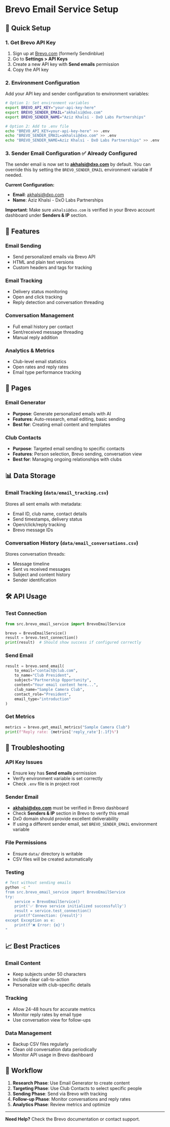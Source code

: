 # Brevo Email Service Setup

## 🚀 Quick Setup

### 1. Get Brevo API Key
1. Sign up at [Brevo.com](https://www.brevo.com) (formerly Sendinblue)
2. Go to **Settings > API Keys**
3. Create a new API key with **Send emails** permission
4. Copy the API key

### 2. Environment Configuration
Add your API key and sender configuration to environment variables:

```bash
# Option 1: Set environment variables
export BREVO_API_KEY="your-api-key-here"
export BREVO_SENDER_EMAIL="akhalsi@dxo.com"
export BREVO_SENDER_NAME="Aziz Khalsi - DxO Labs Partnerships"

# Option 2: Add to .env file
echo "BREVO_API_KEY=your-api-key-here" >> .env
echo "BREVO_SENDER_EMAIL=akhalsi@dxo.com" >> .env
echo "BREVO_SENDER_NAME=Aziz Khalsi - DxO Labs Partnerships" >> .env
```

### 3. Sender Email Configuration ✅ **Already Configured**
The sender email is now set to **akhalsi@dxo.com** by default. You can override this by setting the `BREVO_SENDER_EMAIL` environment variable if needed.

**Current Configuration:**
- **Email**: akhalsi@dxo.com  
- **Name**: Aziz Khalsi - DxO Labs Partnerships

**Important**: Make sure `akhalsi@dxo.com` is verified in your Brevo account dashboard under **Senders & IP** section.

## 📧 Features

### Email Sending
- Send personalized emails via Brevo API
- HTML and plain text versions
- Custom headers and tags for tracking

### Email Tracking
- Delivery status monitoring
- Open and click tracking
- Reply detection and conversation threading

### Conversation Management
- Full email history per contact
- Sent/received message threading
- Manual reply addition

### Analytics & Metrics
- Club-level email statistics
- Open rates and reply rates
- Email type performance tracking

## 📱 Pages

### Email Generator
- **Purpose**: Generate personalized emails with AI
- **Features**: Auto-research, email editing, basic sending
- **Best for**: Creating email content and templates

### Club Contacts
- **Purpose**: Targeted email sending to specific contacts
- **Features**: Person selection, Brevo sending, conversation view
- **Best for**: Managing ongoing relationships with clubs

## 📊 Data Storage

### Email Tracking (`data/email_tracking.csv`)
Stores all sent emails with metadata:
- Email ID, club name, contact details
- Send timestamps, delivery status
- Open/click/reply tracking
- Brevo message IDs

### Conversation History (`data/email_conversations.csv`)
Stores conversation threads:
- Message timeline
- Sent vs received messages
- Subject and content history
- Sender identification

## 🛠️ API Usage

### Test Connection
```python
from src.brevo_email_service import BrevoEmailService

brevo = BrevoEmailService()
result = brevo.test_connection()
print(result)  # Should show success if configured correctly
```

### Send Email
```python
result = brevo.send_email(
    to_email="contact@club.com",
    to_name="Club President",
    subject="Partnership Opportunity",
    content="Your email content here...",
    club_name="Sample Camera Club",
    contact_role="President",
    email_type="introduction"
)
```

### Get Metrics
```python
metrics = brevo.get_email_metrics("Sample Camera Club")
print(f"Reply rate: {metrics['reply_rate']:.1f}%")
```

## 🔧 Troubleshooting

### API Key Issues
- Ensure key has **Send emails** permission
- Verify environment variable is set correctly
- Check `.env` file is in project root

### Sender Email
- **akhalsi@dxo.com** must be verified in Brevo dashboard
- Check **Senders & IP** section in Brevo to verify this email
- DxO domain should provide excellent deliverability
- If using a different sender email, set `BREVO_SENDER_EMAIL` environment variable

### File Permissions
- Ensure `data/` directory is writable
- CSV files will be created automatically

### Testing
```bash
# Test without sending emails
python -c "
from src.brevo_email_service import BrevoEmailService
try:
    service = BrevoEmailService()
    print('✅ Brevo service initialized successfully')
    result = service.test_connection()
    print(f'Connection: {result}')
except Exception as e:
    print(f'❌ Error: {e}')
"
```

## 📈 Best Practices

### Email Content
- Keep subjects under 50 characters
- Include clear call-to-action
- Personalize with club-specific details

### Tracking
- Allow 24-48 hours for accurate metrics
- Monitor reply rates by email type
- Use conversation view for follow-ups

### Data Management
- Backup CSV files regularly
- Clean old conversation data periodically
- Monitor API usage in Brevo dashboard

## 🎯 Workflow

1. **Research Phase**: Use Email Generator to create content
2. **Targeting Phase**: Use Club Contacts to select specific people
3. **Sending Phase**: Send via Brevo with tracking
4. **Follow-up Phase**: Monitor conversations and reply rates
5. **Analytics Phase**: Review metrics and optimize

---

**Need Help?** Check the Brevo documentation or contact support. 